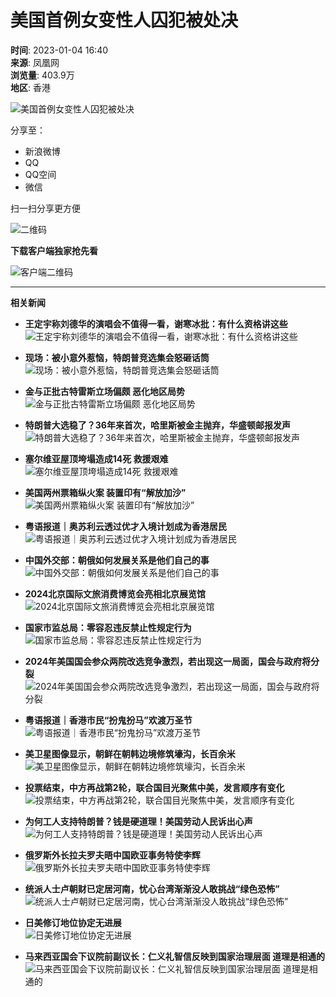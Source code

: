 # 美国首例女变性人囚犯被处决

**时间**: 2023-01-04 16:40  
**来源**: 凤凰网  
**浏览量**: 403.9万  
**地区**: 香港

![美国首例女变性人囚犯被处决](https://d.ifengimg.com/w72_h40/x0.ifengimg.com/ucms/2023_01/CBAAA822C1F490653B395090F3EBF9661B83722B_size27_w975_h549.webp)

分享至：

- 新浪微博
- QQ
- QQ空间
- 微信

扫一扫分享更方便

![二维码](//qrcode.ifeng.com/2023/01/04/ea3d3998c2696c8dd0aecb84d1da990f.png)

**下载客户端独家抢先看**

![客户端二维码](//x0.ifengimg.com/ucms/qr/2021_09/870CE559BCBD54DB36A25BFBFF6A8155BD3FAD3D_size1_w260_h260.png)

---
**相关新闻**

- **王定宇称刘德华的演唱会不值得一看，谢寒冰批：有什么资格讲这些**  
  ![王定宇称刘德华的演唱会不值得一看，谢寒冰批：有什么资格讲这些](https://d.ifengimg.com/w72_h40/x0.ifengimg.com/ucms/2024_44/A4D842A7389A87026749147C86ACAAA7E2902058_size53_w1280_h720.jpg)

- **现场：被小意外惹恼，特朗普竞选集会怒砸话筒**  
  ![现场：被小意外惹恼，特朗普竞选集会怒砸话筒](https://d.ifengimg.com/w72_h40/x0.ifengimg.com/ucms/2024_44/037C4CA76C115890E262748898F57E1EAA222B9C_size73_w975_h549.jpg)

- **金与正批古特雷斯立场偏颇 恶化地区局势**  
  ![金与正批古特雷斯立场偏颇 恶化地区局势](https://d.ifengimg.com/w72_h40/x0.ifengimg.com/ucms/2024_44/7339642670AB4B6011AA85B75E63AEF8D9D27286_size91_w1920_h1080.jpg)

- **特朗普大选稳了？36年来首次，哈里斯被金主抛弃，华盛顿邮报发声**  
  ![特朗普大选稳了？36年来首次，哈里斯被金主抛弃，华盛顿邮报发声](https://d.ifengimg.com/w72_h40/x0.ifengimg.com/ucms/2024_44/F8CE80DFE3D48069EA941E69BEB0E97BD921EE91_size54_w1280_h720.jpg)

- **塞尔维亚屋顶垮塌造成14死 救援艰难**  
  ![塞尔维亚屋顶垮塌造成14死 救援艰难](https://d.ifengimg.com/w72_h40/x0.ifengimg.com/ucms/2024_44/DF5D025A63B9E312A823654793B1A7351DA88493_size115_w1920_h1080.jpg)

- **美国两州票箱纵火案 装置印有“解放加沙”**  
  ![美国两州票箱纵火案 装置印有“解放加沙”](https://d.ifengimg.com/w72_h40/x0.ifengimg.com/ucms/2024_44/350588E3226384A48B4B95686BBF5C55BAD7A47D_size117_w1920_h1080.jpg)

- **粤语报道｜奥苏利云透过优才入境计划成为香港居民**  
  ![粤语报道｜奥苏利云透过优才入境计划成为香港居民](https://d.ifengimg.com/w72_h40/x0.ifengimg.com/ucms/2024_44/B12D47BFDD5020047E447E3B6C329B82CE6630B7_size807_w1280_h720.png)

- **中国外交部：朝俄如何发展关系是他们自己的事**  
  ![中国外交部：朝俄如何发展关系是他们自己的事](https://d.ifengimg.com/w72_h40/x0.ifengimg.com/ucms/2024_44/E7E4D031C8E34DA6A4C14FCC498BC67561AFE13B_size94_w1920_h1080.jpg)

- **2024北京国际文旅消费博览会亮相北京展览馆**  
  ![2024北京国际文旅消费博览会亮相北京展览馆](https://d.ifengimg.com/w72_h40/x0.ifengimg.com/ucms/2024_44/0B880E35D922FDB98C34DD59CFE216CE3EE0A694_size112_w1920_h1080.jpg)

- **国家市监总局：零容忍违反禁止性规定行为**  
  ![国家市监总局：零容忍违反禁止性规定行为](https://d.ifengimg.com/w72_h40/x0.ifengimg.com/ucms/2024_44/3D795205FDD7C7D88200DFAEB3715077145831AD_size106_w1920_h1080.jpg)

- **2024年美国国会参众两院改选竞争激烈，若出现这一局面，国会与政府将分裂**  
  ![2024年美国国会参众两院改选竞争激烈，若出现这一局面，国会与政府将分裂](https://d.ifengimg.com/w72_h40/x0.ifengimg.com/ucms/2024_44/C3792ABB02E9336CF0C22C2F6078D85F20D7503A_size200_w1280_h720.jpg)

- **粤语报道｜香港市民“扮鬼扮马”欢渡万圣节**  
  ![粤语报道｜香港市民“扮鬼扮马”欢渡万圣节](https://d.ifengimg.com/w72_h40/x0.ifengimg.com/ucms/2024_44/DE85167EB2EC6E05E3403460CAB550F0B52C7AEB_size1505_w1280_h720.png)

- **美卫星图像显示，朝鲜在朝韩边境修筑壕沟，长百余米**  
  ![美卫星图像显示，朝鲜在朝韩边境修筑壕沟，长百余米](https://d.ifengimg.com/w72_h40/x0.ifengimg.com/ucms/2024_44/50A5F19836B7F2E42A79D98535265D9851A68AD9_size409_w695_h391.png)

- **投票结束，中方再战第2轮，联合国目光聚焦中美，发言顺序有变化**  
  ![投票结束，中方再战第2轮，联合国目光聚焦中美，发言顺序有变化](https://d.ifengimg.com/w72_h40/x0.ifengimg.com/ucms/2024_44/599980D1E2214DEF7DA3811A3E3EE876A5C6A4D1_size66_w1280_h720.jpg)

- **为何工人支持特朗普？钱是硬道理！美国劳动人民诉出心声**  
  ![为何工人支持特朗普？钱是硬道理！美国劳动人民诉出心声](https://d.ifengimg.com/w72_h40/x0.ifengimg.com/ucms/2024_44/81440B8BF511ED7AA4CD4A77D27CCE5996BF3CEC_size68_w967_h544.jpg)

- **俄罗斯外长拉夫罗夫晤中国欧亚事务特使李辉**  
  ![俄罗斯外长拉夫罗夫晤中国欧亚事务特使李辉](https://d.ifengimg.com/w72_h40/x0.ifengimg.com/ucms/2024_44/9E0B1E5D288FF3DD8D618463F3CECDD300AE3D35_size812_w1280_h720.png)

- **统派人士卢朝财已定居河南，忧心台湾渐渐没人敢挑战“绿色恐怖”**  
  ![统派人士卢朝财已定居河南，忧心台湾渐渐没人敢挑战“绿色恐怖”](https://d.ifengimg.com/w72_h40/x0.ifengimg.com/ucms/2024_44/EA5F7EE461D39A0298BAF894BDDAAA8429FEB5A9_size65_w1280_h720.jpg)

- **日美修订地位协定无进展**  
  ![日美修订地位协定无进展](https://d.ifengimg.com/w72_h40/x0.ifengimg.com/ucms/2024_44/8501EA1F3C54240DE5C8687EF7E9D41EEBA84E42_size102_w1920_h1080.jpg)

- **马来西亚国会下议院前副议长：仁义礼智信反映到国家治理层面 道理是相通的**  
  ![马来西亚国会下议院前副议长：仁义礼智信反映到国家治理层面 道理是相通的](https://d.ifengimg.com/w72_h40/x0.ifengimg.com/ucms/2024_44/F1BC00881BED99CDA5EA85CD4B7C764BF9C2287C_size29_w1079_h606.webp)